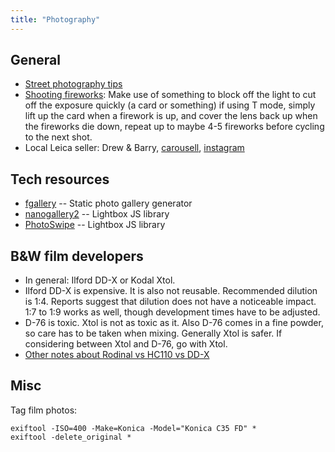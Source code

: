 ```yaml
---
title: "Photography"
---
```


## General

- [Street photography tips](https://jamesmaherphotography.com/street_photography/what-is-street-photography/)
- [Shooting fireworks](https://www.reddit.com/r/AnalogCommunity/comments/w683ap/fireworks_on_120_slide_film_a_surprising_success/): Make use of something to block off the light to cut off the exposure quickly (a card or something) if using T mode, simply lift up the card when a firework is up, and cover the lens back up when the fireworks die down, repeat up to maybe 4-5 fireworks before cycling to the next shot.
- Local Leica seller: Drew & Barry, [carousell](https://www.carousell.sg/u/leicaphilia/), [instagram](https://www.instagram.com/DREWANDBARRY/)

## Tech resources

- [fgallery](https://www.thregr.org/%7Ewavexx/software/fgallery/) -- Static photo gallery generator
- [nanogallery2](https://nanogallery2.nanostudio.org/) -- Lightbox JS library
- [PhotoSwipe](https://photoswipe.com/) -- Lightbox JS library

## B&W film developers

- In general: Ilford DD-X or Kodal Xtol.
- Ilford DD-X is expensive. It is also not reusable. Recommended dilution is
  1:4. Reports suggest that dilution does not have a noticeable impact. 1:7 to
  1:9 works as well, though development times have to be adjusted.
- D-76 is toxic. Xtol is not as toxic as it. Also D-76 comes in a fine powder,
  so care has to be taken when mixing. Generally Xtol is safer. If considering
  between Xtol and D-76, go with Xtol.
- [Other notes about Rodinal vs HC110 vs DD-X](https://www.reddit.com/r/Darkroom/comments/w3g14o/alternatives_to_ddx/igwsvsb/)

## Misc

Tag film photos:

```
exiftool -ISO=400 -Make=Konica -Model="Konica C35 FD" *
exiftool -delete_original *
```
